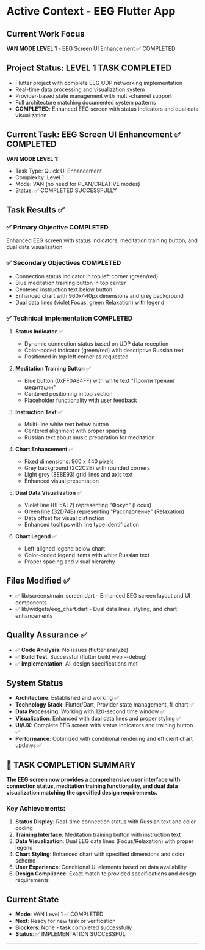 ﻿# Active Context - EEG Flutter App

## Current Work Focus
**VAN MODE LEVEL 1** - EEG Screen UI Enhancement ✅ COMPLETED

## Project Status: LEVEL 1 TASK COMPLETED
- Flutter project with complete EEG UDP networking implementation
- Real-time data processing and visualization system
- Provider-based state management with multi-channel support
- Full architecture matching documented system patterns
- **COMPLETED**: Enhanced EEG screen with status indicators and dual data visualization

## Current Task: EEG Screen UI Enhancement ✅ COMPLETED
**VAN MODE LEVEL 1:**
- Task Type: Quick UI Enhancement
- Complexity: Level 1
- Mode: VAN (no need for PLAN/CREATIVE modes)
- Status: ✅ COMPLETED SUCCESSFULLY

## Task Results ✅

### ✅ Primary Objective COMPLETED
Enhanced EEG screen with status indicators, meditation training button, and dual data visualization

### ✅ Secondary Objectives COMPLETED
- Connection status indicator in top left corner (green/red)
- Blue meditation training button in top center
- Centered instruction text below button
- Enhanced chart with 960x440px dimensions and grey background
- Dual data lines (violet Focus, green Relaxation) with legend

### ✅ Technical Implementation COMPLETED

1. **Status Indicator** ✅
   - Dynamic connection status based on UDP data reception
   - Color-coded indicator (green/red) with descriptive Russian text
   - Positioned in top left corner as requested

2. **Meditation Training Button** ✅
   - Blue button (0xFF0A84FF) with white text "Пройти тренинг медитации"
   - Centered positioning in top section
   - Placeholder functionality with user feedback

3. **Instruction Text** ✅
   - Multi-line white text below button
   - Centered alignment with proper spacing
   - Russian text about music preparation for meditation

4. **Chart Enhancement** ✅
   - Fixed dimensions: 960 x 440 pixels
   - Grey background (2C2C2E) with rounded corners
   - Light grey (8E8E93) grid lines and axis text
   - Enhanced visual presentation

5. **Dual Data Visualization** ✅
   - Violet line (BF5AF2) representing "Фокус" (Focus)
   - Green line (32D74B) representing "Расслабление" (Relaxation)
   - Data offset for visual distinction
   - Enhanced tooltips with line type identification

6. **Chart Legend** ✅
   - Left-aligned legend below chart
   - Color-coded legend items with white Russian text
   - Proper spacing and visual hierarchy

## Files Modified ✅
- ✅ lib/screens/main_screen.dart - Enhanced EEG screen layout and UI components
- ✅ lib/widgets/eeg_chart.dart - Dual data lines, styling, and chart enhancements

## Quality Assurance ✅
- ✅ **Code Analysis**: No issues (flutter analyze)
- ✅ **Build Test**: Successful (flutter build web --debug)
- ✅ **Implementation**: All design specifications met

## System Status
- **Architecture**: Established and working ✅
- **Technology Stack**: Flutter/Dart, Provider state management, fl_chart ✅
- **Data Processing**: Working with 120-second time window ✅
- **Visualization**: Enhanced with dual data lines and proper styling ✅
- **UI/UX**: Complete EEG screen with status indicators and training button ✅
- **Performance**: Optimized with conditional rendering and efficient chart updates ✅

## 🎯 TASK COMPLETION SUMMARY

**The EEG screen now provides a comprehensive user interface with connection status, meditation training functionality, and dual data visualization matching the specified design requirements.**

### Key Achievements:
1. **Status Display**: Real-time connection status with Russian text and color coding
2. **Training Interface**: Meditation training button with instruction text
3. **Data Visualization**: Dual EEG data lines (Focus/Relaxation) with proper legend
4. **Chart Styling**: Enhanced chart with specified dimensions and color scheme
5. **User Experience**: Conditional UI elements based on data availability
6. **Design Compliance**: Exact match to provided specifications and design requirements

## Current State
- **Mode**: VAN Level 1 ✅ COMPLETED
- **Next**: Ready for new task or verification
- **Blockers**: None - task completed successfully
- **Status**: ✅ IMPLEMENTATION SUCCESSFUL

---


